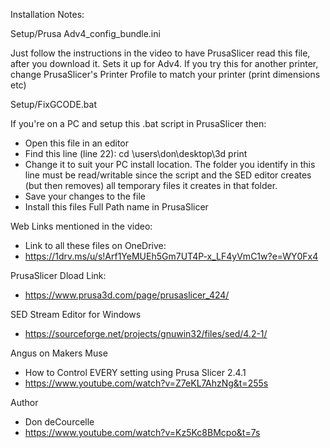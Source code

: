 Installation Notes:

Setup/Prusa Adv4_config_bundle.ini

Just follow the instructions in the video to have PrusaSlicer
read this file, after you download it.  Sets it up for Adv4.
If you try this for another printer, change PrusaSlicer's
Printer Profile to match your printer (print dimensions etc)

Setup/FixGCODE.bat

If you're on a PC and setup this .bat script in PrusaSlicer then:
* Open this file in an editor
* Find this line (line 22): cd \users\don\desktop\3d print
* Change it to suit your PC install location.  The folder you
  identify in this line must be read/writable 
  since the script and the SED editor creates (but then removes)
  all temporary files it creates in that folder.
* Save your changes to the file
* Install this files Full Path name in PrusaSlicer

Web Links mentioned in the video:
* Link to all these files on OneDrive:
* https://1drv.ms/u/s!Arf1YeMUEh5Gm7UT4P-x_LF4yVmC1w?e=WY0Fx4

PrusaSlicer Dload Link:
* https://www.prusa3d.com/page/prusaslicer_424/ 

SED Stream Editor for Windows
* https://sourceforge.net/projects/gnuwin32/files/sed/4.2-1/
  
Angus on Makers Muse
* How to Control EVERY setting using Prusa Slicer 2.4.1
* https://www.youtube.com/watch?v=Z7eKL7AhzNg&t=255s 

Author
* Don deCourcelle
* https://www.youtube.com/watch?v=Kz5Kc8BMcpo&t=7s
 
